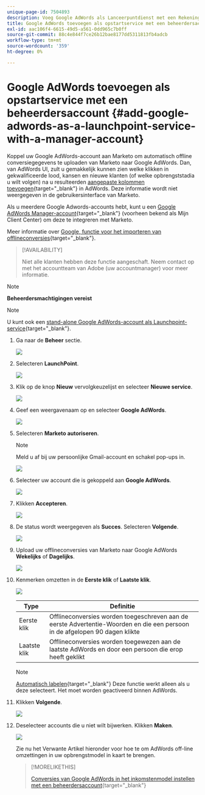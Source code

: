 ```yaml
---
unique-page-id: 7504893
description: Voeg Google AdWords als Lanceerpuntdienst met een Rekening van de Manager toe - Marketo Docs - de Documentatie van het Product
title: Google AdWords toevoegen als opstartservice met een beheerdersaccount
exl-id: aac106f4-6615-49d5-a561-0dd965c7b0ff
source-git-commit: 88c4e844f7ce26b12bae8177dd5311813fb4adcb
workflow-type: tm+mt
source-wordcount: '359'
ht-degree: 0%

---
```


# Google AdWords toevoegen als opstartservice met een beheerdersaccount {#add-google-adwords-as-a-launchpoint-service-with-a-manager-account}

Koppel uw Google AdWords-account aan Marketo om automatisch offline conversiegegevens te uploaden van Marketo naar Google AdWords. Dan, van AdWords UI, zult u gemakkelijk kunnen zien welke klikken in gekwalificeerde lood, kansen en nieuwe klanten (of welke opbrengststadia u wilt volgen) na u resulteerden  [aangepaste kolommen toevoegen](https://support.google.com/adwords/answer/3073556){target="_blank"} in AdWords. Deze informatie wordt niet weergegeven in de gebruikersinterface van Marketo.

Als u meerdere Google Adwords-accounts hebt, kunt u een [Google AdWords Manager-account](https://www.google.com/adwords/manager-accounts/){target="_blank"} (voorheen bekend als Mijn Client Center) om deze te integreren met Marketo.

Meer informatie over [Google, functie voor het importeren van offlineconversies](https://support.google.com/adwords/answer/2998031?hl=en){target="_blank"}.

>[!AVAILABILITY]
>
>Niet alle klanten hebben deze functie aangeschaft. Neem contact op met het accountteam van Adobe (uw accountmanager) voor meer informatie.

>[!NOTE]
>
>**Beheerdersmachtigingen vereist**

>[!NOTE]
>
>U kunt ook een [stand-alone Google AdWords-account als Launchpoint-service](/help/marketo/product-docs/administration/additional-integrations/add-google-adwords-as-a-launchpoint-service.md){target="_blank"}.

1. Ga naar de **Beheer** sectie.

   ![](assets/add-google-adwords-as-a-launchpoint-service-with-a-manager-1.png)

1. Selecteren **LaunchPoint**.

   ![](assets/add-google-adwords-as-a-launchpoint-service-with-a-manager-2.png)

1. Klik op de knop **Nieuw** vervolgkeuzelijst en selecteer **Nieuwe service**.

   ![](assets/add-google-adwords-as-a-launchpoint-service-with-a-manager-3.png)

1. Geef een weergavenaam op en selecteer **Google AdWords**.

   ![](assets/add-google-adwords-as-a-launchpoint-service-with-a-manager-4.png)

1. Selecteren **Marketo autoriseren**.

   >[!NOTE]
   >
   >Meld u af bij uw persoonlijke Gmail-account en schakel pop-ups in.

   ![](assets/add-google-adwords-as-a-launchpoint-service-with-a-manager-5.png)

1. Selecteer uw account die is gekoppeld aan **Google AdWords**.

   ![](assets/add-google-adwords-as-a-launchpoint-service-with-a-manager-6.png)

1. Klikken **Accepteren**.

   ![](assets/add-google-adwords-as-a-launchpoint-service-with-a-manager-7.png)

1. De status wordt weergegeven als **Succes**. Selecteren **Volgende**.

   ![](assets/add-google-adwords-as-a-launchpoint-service-with-a-manager-8.png)

1. Upload uw offlineconversies van Marketo naar Google AdWords **Wekelijks** of **Dagelijks**.

   ![](assets/add-google-adwords-as-a-launchpoint-service-with-a-manager-9.png)

1. Kenmerken omzetten in de **Eerste klik** of **Laatste klik**.

   ![](assets/add-google-adwords-as-a-launchpoint-service-with-a-manager-10.png)

   | Type | Definitie |
   |---|---|
   | Eerste klik | Offlineconversies worden toegeschreven aan de eerste Advertentie-Woorden en die een persoon in de afgelopen 90 dagen klikte |
   | Laatste klik | Offlineconversies worden toegewezen aan de laatste AdWords en door een persoon die erop heeft geklikt |

   >[!NOTE]
   >
   >[Automatisch labelen](https://support.google.com/adwords/answer/1752125?hl=en){target="_blank"} Deze functie werkt alleen als u deze selecteert. Het moet worden geactiveerd binnen AdWords.

1. Klikken **Volgende**.

   ![](assets/add-google-adwords-as-a-launchpoint-service-with-a-manager-11.png)

1. Deselecteer accounts die u niet wilt bijwerken. Klikken **Maken**.

   ![](assets/add-google-adwords-as-a-launchpoint-service-with-a-manager-12.png)

   Zie nu het Verwante Artikel hieronder voor hoe te om AdWords off-line omzettingen in uw opbrengstmodel in kaart te brengen.

   >[!MORELIKETHIS]
   >
   >[Conversies van Google AdWords in het inkomstenmodel instellen met een beheerdersaccount](/help/marketo/product-docs/reporting/revenue-cycle-analytics/revenue-cycle-models/set-google-adwords-conversions-in-the-revenue-model-with-a-manager-account.md){target="_blank"}
